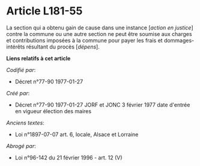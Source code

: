 # Article L181-55

La section qui a obtenu gain de cause dans une instance [*action en justice*] contre la commune ou une autre section ne peut
être soumise aux charges et contributions imposées à la commune pour payer les frais et dommages-intérêts résultant du procès
[*dépens*].

**Liens relatifs à cet article**

_Codifié par_:

  - Décret n°77-90 1977-01-27

_Créé par_:

  - Décret n°77-90 1977-01-27 JORF et JONC 3 février 1977 date d'entrée en vigueur élection des maires

_Anciens textes_:

  - Loi n°1897-07-07 art. 6, locale, Alsace et Lorraine

_Abrogé par_:

  - Loi n°96-142 du 21 février 1996 - art. 12 (V)
